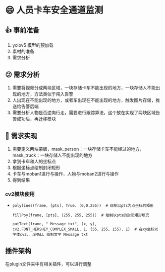 # 😄 人员卡车安全通道监测

## 👍 事前准备

1. yolov5 模型的预加载
2. 素材的准备
3. 需求分析

## 😕 需求分析

1. 需要将视频分成两块区域，一块存储卡车不能出现的地方，一块存储人不能出现的地方，方法类似于闯入告警
2. 人出现在不能出现的地方，或者车出现在不能出现的地方，触发图片存储，推送给告警后端
3. 需要分析人物是否逆向行走，需要进行跟踪算法，这个放在实现了两块区域告警成功后，再迁移模块

## 🚀️ 需求实现

1. 需要定义两块蒙版，mask_person：一块存储卡车不能经过的地方，mask_truck：一块存储人不能出现的地方
2. 拿到卡车和人的坐标点
3. 根据坐标点绘制封闭矩形
4. 卡车与moban1进行与操作，人物与moban2进行与操作
5. 得到结果

### cv2模块使用

* ```
  polylines(frame, [pts], True. (0,0,255))  # 绘制以pts为点坐标的矩形

  fillPoy(frame, [pts], (255, 255, 255))  # 绘制以pts的封闭矩形填充

  putText(frame, " Message txt", (x, y),  cv2.FONT_HERSHEY_COMPLEX_SMALL, 1, (55, 255, 155), 1)  # 在xy坐标以字体cv2...SMALL 绘制文字 Message txt
  ```

## 插件架构

在plugin文件夹中有相关插件，可以进行调整
